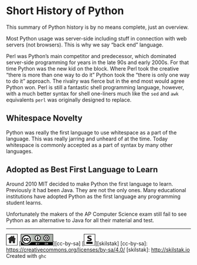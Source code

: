 # Short History of Python

This summary of Python history is by no means complete, just an
overview.

Most Python usage was server-side including stuff in connection
with web servers (not browsers). This is why we say “back end”
language.

Perl was Python’s main competitor and predecessor, which dominated
server-side programming for years in the late 90s and early 2000s.
For that time Python was the new kid on the block.  Where Perl took
the creative “there is more than one way to do it” Python took the
“there is only one way to do it” approach. The rivalry was fierce but
in the end most would agree Python won. Perl is still a fantastic
shell programming language, however, with a much better syntax for
shell one-liners much like the `sed` and `awk` equivalents `perl` was
originally designed to replace.

## Whitespace Novelty 

Python was really the first language to use whitespace as a part
of the language.  This was really jarring and unheard of at the
time. Today whitespace is commonly accepted as a part of syntax by
many other languages.

## Adopted as Best First Language to Learn

Around 2010 MIT decided to make Python the first language to learn.
Previously it had been Java. They are not the only ones. Many
educational institutions have adopted Python as the first language
any programming student learns.

Unfortunately the makers of the AP Computer Science exam still fail to
see Python as an alternative to Java for all their material and test.

---
[![home](/assets/home-bw.png)](/README.md)
[![cc-by-sa](/assets/cc-by-sa.png)][cc-by-sa]
[![skilstak](/assets/skilstak-logo-bw.png)][skilstak]
[cc-by-sa]: https://creativecommons.org/licenses/by-sa/4.0/
[skilstak]: http://skilstak.io
Created with `ghc`

